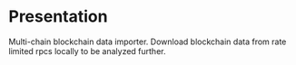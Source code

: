 # Presentation

Multi-chain blockchain data importer.
Download blockchain data from rate limited rpcs locally to be analyzed further.
